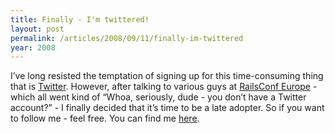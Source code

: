 ```yaml
---
title: Finally - I'm twittered!
layout: post
permalink: /articles/2008/09/11/finally-im-twittered
year: 2008
---
```


I’ve long resisted the temptation of signing up for this time-consuming
thing that is [Twitter](http://twitter.com). However, after talking to
various guys at [RailsConf
Europe](http://www.railway.at/articles/tag/railsconf) - which all went
kind of “Whoa, seriously, dude - you don’t have a Twitter account?” - I
finally decided that it’s time to be a late adopter. So if you want to
follow me - feel free. You can find me
[here](http://twitter.com/clemensk).
